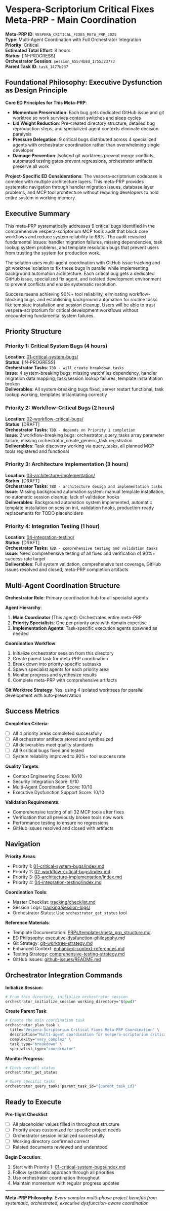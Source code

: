 # Vespera-Scriptorium Critical Fixes Meta-PRP - Main Coordination

**Meta-PRP ID**: `VESPERA_CRITICAL_FIXES_META_PRP_2025`  
**Type**: Multi-Agent Coordination with Full Orchestrator Integration  
**Priority**: Critical  
**Estimated Total Effort**: 8 hours  
**Status**: [IN-PROGRESS]  
**Orchestrator Session**: `session_65574b8d_1755323773`  
**Parent Task ID**: `task_1477b237`

## Foundational Philosophy: Executive Dysfunction as Design Principle

**Core ED Principles for This Meta-PRP**:

- **Momentum Preservation**: Each bug gets dedicated GitHub issue and git worktree so work survives context switches and sleep cycles
- **Lid Weight Reduction**: Pre-created directory structure, detailed bug reproduction steps, and specialized agent contexts eliminate decision paralysis
- **Pressure Delegation**: 9 critical bugs distributed across 4 specialized agents with orchestrator coordination rather than overwhelming single developer
- **Damage Prevention**: Isolated git worktrees prevent merge conflicts, automated testing gates prevent regressions, orchestrator artifacts preserve all work

**Project-Specific ED Considerations**:
The vespera-scriptorium codebase is complex with multiple architecture layers. This meta-PRP provides systematic navigation through handler migration issues, database layer problems, and MCP tool architecture without requiring developers to hold entire system in working memory.

## Executive Summary

This meta-PRP systematically addresses 9 critical bugs identified in the comprehensive vespera-scriptorium MCP tools audit that block core workflows and reduce system reliability to 68%. The audit revealed fundamental issues: handler migration failures, missing dependencies, task lookup system problems, and template resolution bugs that prevent users from trusting the system for production work.

The solution uses multi-agent coordination with GitHub issue tracking and git worktree isolation to fix these bugs in parallel while implementing background automation architecture. Each critical bug gets a dedicated GitHub issue, specialized fix agent, and isolated development environment to prevent conflicts and enable systematic resolution.

Success means achieving 90%+ tool reliability, eliminating workflow-blocking bugs, and establishing background automation for routine tasks like template installation and session cleanup. Users will be able to trust vespera-scriptorium for critical development workflows without encountering fundamental system failures.

## Priority Structure

### Priority 1: Critical System Bugs (4 hours)
**Location**: [01-critical-system-bugs/](../01-critical-system-bugs/index.md)  
**Status**: [IN-PROGRESS]  
**Orchestrator Tasks**: `TBD - will create breakdown tasks`  
**Issue**: 4 system-breaking bugs: missing watchfiles dependency, handler migration data mapping, task/session lookup failures, template instantiation broken  
**Deliverables**: All system-breaking bugs fixed, server restart functional, task lookup working, templates instantiating correctly

### Priority 2: Workflow-Critical Bugs (2 hours)
**Location**: [02-workflow-critical-bugs/](../02-workflow-critical-bugs/index.md)  
**Status**: [DRAFT]  
**Orchestrator Tasks**: `TBD - depends on Priority 1 completion`  
**Issue**: 2 workflow-breaking bugs: orchestrator_query_tasks array parameter failure, missing orchestrator_create_generic_task registration  
**Deliverables**: Task discovery working via query_tasks, all planned MCP tools registered and functional

### Priority 3: Architecture Implementation (3 hours)
**Location**: [03-architecture-implementation/](../03-architecture-implementation/index.md)  
**Status**: [DRAFT]  
**Orchestrator Tasks**: `TBD - architecture design and implementation tasks`  
**Issue**: Missing background automation system: manual template installation, no automatic session cleanup, lack of validation hooks  
**Deliverables**: Background automation system implemented, automatic template installation on session init, validation hooks, production-ready replacements for TODO placeholders

### Priority 4: Integration Testing (1 hour)
**Location**: [04-integration-testing/](../04-integration-testing/index.md)  
**Status**: [DRAFT]  
**Orchestrator Tasks**: `TBD - comprehensive testing and validation tasks`  
**Issue**: Need comprehensive testing of all fixes and verification of 90%+ success rate target  
**Deliverables**: Full system validation, comprehensive test coverage, GitHub issues resolved and closed, meta-PRP completion artifacts

## Multi-Agent Coordination Structure

**Orchestrator Role**: Primary coordination hub for all specialist agents

**Agent Hierarchy**:
1. **Main Coordinator** (This agent): Orchestrates entire meta-PRP
2. **Priority Specialists**: One per priority area with domain expertise
3. **Implementation Agents**: Task-specific execution agents spawned as needed

**Coordination Workflow**:
1. Initialize orchestrator session from this directory
2. Create parent task for meta-PRP coordination
3. Break down into priority-specific subtasks
4. Spawn specialist agents for each priority area
5. Monitor progress and synthesize results
6. Complete meta-PRP with comprehensive artifacts

**Git Worktree Strategy**: Yes, using 4 isolated worktrees for parallel development with auto-preservation

## Success Metrics

**Completion Criteria**:
- [ ] All 4 priority areas completed successfully
- [ ] All orchestrator artifacts stored and synthesized
- [ ] All deliverables meet quality standards
- [ ] All 9 critical bugs fixed and tested
- [ ] System reliability improved to 90%+ tool success rate

**Quality Targets**:
- Context Engineering Score: 10/10
- Security Integration Score: 9/10  
- Multi-Agent Coordination Score: 10/10
- Executive Dysfunction Support Score: 10/10

**Validation Requirements**:
- Comprehensive testing of all 32 MCP tools after fixes
- Verification that all previously broken tools now work
- Performance testing to ensure no regressions
- GitHub issues resolved and closed with artifacts

## Navigation

**Priority Areas**:
- Priority 1: [01-critical-system-bugs/index.md](../01-critical-system-bugs/index.md)
- Priority 2: [02-workflow-critical-bugs/index.md](../02-workflow-critical-bugs/index.md)
- Priority 3: [03-architecture-implementation/index.md](../03-architecture-implementation/index.md)
- Priority 4: [04-integration-testing/index.md](../04-integration-testing/index.md)

**Coordination Tools**:
- Master Checklist: [tracking/checklist.md](tracking/checklist.md)
- Session Logs: [tracking/session-logs/](tracking/session-logs/)
- Orchestrator Status: Use `orchestrator_get_status` tool

**Reference Materials**:
- Template Documentation: [PRPs/templates/meta_prp_structure.md](../../templates/meta_prp_structure.md)
- ED Philosophy: [executive-dysfunction-philosophy.md](../executive-dysfunction-philosophy.md)
- Git Strategy: [git-worktree-strategy.md](../git-worktree-strategy.md)
- Enhanced Context: [enhanced-context-references.md](../enhanced-context-references.md)
- Testing Strategy: [comprehensive-testing-strategy.md](../comprehensive-testing-strategy.md)
- GitHub Issues: [github-issues/README.md](../github-issues/README.md)

## Orchestrator Integration Commands

**Initialize Session**:
```bash
# From this directory, initialize orchestrator session
orchestrator_initialize_session working_directory="$(pwd)"
```

**Create Parent Task**:
```bash
# Create the main coordination task
orchestrator_plan_task \
  title="Vespera-Scriptorium Critical Fixes Meta-PRP Coordination" \
  description="Multi-agent coordination for vespera-scriptorium critical fixes meta-PRP execution" \
  complexity="very_complex" \
  task_type="breakdown" \
  specialist_type="coordinator"
```

**Monitor Progress**:
```bash
# Check overall status
orchestrator_get_status

# Query specific tasks
orchestrator_query_tasks parent_task_id="{parent_task_id}"
```

## Ready to Execute

**Pre-flight Checklist**:
- [ ] All placeholder values filled in throughout structure
- [ ] Priority areas customized for specific project needs  
- [ ] Orchestrator session initialized successfully
- [ ] Working directory confirmed correct
- [ ] Related documents reviewed and understood

**Begin Execution**:
1. Start with Priority 1: [01-critical-system-bugs/index.md](../01-critical-system-bugs/index.md)
2. Follow systematic approach through all priorities
3. Use orchestrator coordination throughout
4. Maintain momentum with regular progress updates

---

**Meta-PRP Philosophy**: *Every complex multi-phase project benefits from systematic, orchestrated, executive dysfunction-aware coordination.*